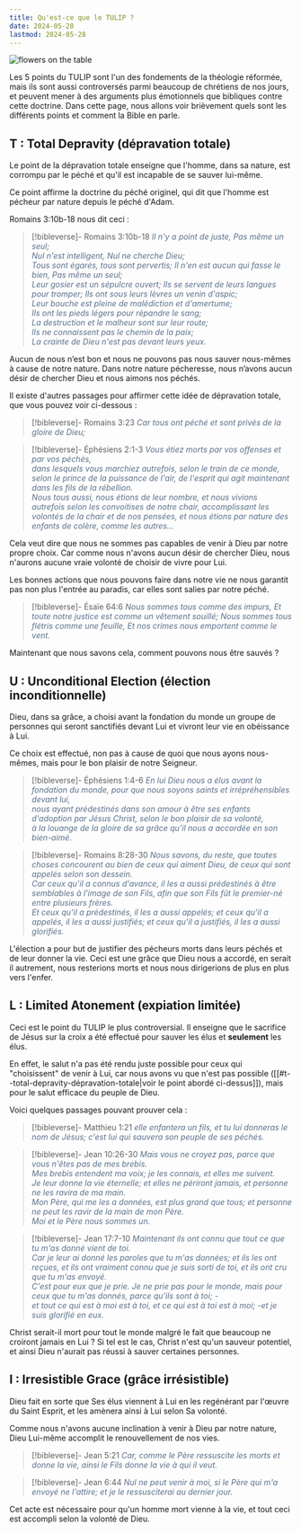 ```yaml
---
title: Qu'est-ce que le TULIP ?
date: 2024-05-28
lastmod: 2024-05-28
---
```

![flowers on the table](https://images.unsplash.com/photo-1586968295564-92fd7572718b?crop=entropy&cs=tinysrgb&fit=max&fm=jpg&ixid=M3wzNjAwOTd8MHwxfHNlYXJjaHwxfHx0dWxpcHxlbnwwfDB8fHwxNzE2OTI4ODc1fDA&ixlib=rb-4.0.3&q=80&w=1080)

Les 5 points du TULIP sont l'un des fondements de la théologie réformée, mais ils sont aussi controversés parmi beaucoup de chrétiens de nos jours, et peuvent mener à des arguments plus émotionnels que bibliques contre cette doctrine. Dans cette page, nous allons voir brièvement quels sont les différents points et comment la Bible en parle.
## T : Total Depravity (dépravation totale)

Le point de la dépravation totale enseigne que l'homme, dans sa nature, est corrompu par le péché et qu'il est incapable de se sauver lui-même.

Ce point affirme la doctrine du péché originel, qui dit que l'homme est pécheur par nature depuis le péché d'Adam.

Romains 3:10b-18 nous dit ceci :

>[!bibleverse]- Romains 3:10b-18
><span style="color:#5a708a">*Il n'y a point de juste, Pas même un seul;*<br/>*Nul n'est intelligent, Nul ne cherche Dieu;*<br/>*Tous sont égarés, tous sont pervertis; Il n'en est aucun qui fasse le bien, Pas même un seul;*<br/>*Leur gosier est un sépulcre ouvert; Ils se servent de leurs langues pour tromper; Ils ont sous leurs lèvres un venin d'aspic;*<br/>*Leur bouche est pleine de malédiction et d'amertume;*<br/>*Ils ont les pieds légers pour répandre le sang;*<br/>*La destruction et le malheur sont sur leur route;*<br/>*Ils ne connaissent pas le chemin de la paix;*<br/>*La crainte de Dieu n'est pas devant leurs yeux.*</span>

Aucun de nous n’est bon et nous ne pouvons pas nous sauver nous-mêmes à cause de notre nature. Dans notre nature pécheresse, nous n’avons aucun désir de chercher Dieu et nous aimons nos péchés.

Il existe d'autres passages pour affirmer cette idée de dépravation totale, que vous pouvez voir ci-dessous :

>[!bibleverse]- Romains 3:23
> <span style="color:#5a708a">*Car tous ont péché et sont privés de la gloire de Dieu;*</span>

> [!bibleverse]- Éphésiens 2:1-3
> <span style="color:#5a708a">*Vous étiez morts par vos offenses et par vos péchés,*<br/>*dans lesquels vous marchiez autrefois, selon le train de ce monde, selon le prince de la puissance de l'air, de l'esprit qui agit maintenant dans les fils de la rébellion.*<br/>*Nous tous aussi, nous étions de leur nombre, et nous vivions autrefois selon les convoitises de notre chair, accomplissant les volontés de la chair et de nos pensées, et nous étions par nature des enfants de colère, comme les autres...*</span>

Cela veut dire que nous ne sommes pas capables de venir à Dieu par notre propre choix. Car comme nous n'avons aucun désir de chercher Dieu, nous n'aurons aucune vraie volonté de choisir de vivre pour Lui.

Les bonnes actions que nous pouvons faire dans notre vie ne nous garantit pas non plus l'entrée au paradis, car elles sont salies par notre péché.

> [!bibleverse]- Ésaïe 64:6
> <span style="color:#5a708a">*Nous sommes tous comme des impurs, Et toute notre justice est comme un vêtement souillé; Nous sommes tous flétris comme une feuille, Et nos crimes nous emportent comme le vent.*</span>

Maintenant que nous savons cela, comment pouvons nous être sauvés ?

## U : Unconditional Election (élection inconditionnelle)

Dieu, dans sa grâce, a choisi avant la fondation du monde un groupe de personnes qui seront sanctifiés devant Lui et vivront leur vie en obéissance à Lui.

Ce choix est effectué, non pas à cause de quoi que nous ayons nous-mêmes, mais pour le bon plaisir de notre Seigneur.

> [!bibleverse]- Éphésiens 1:4-6
> <span style="color:#5a708a">*En lui Dieu nous a élus avant la fondation du monde, pour que nous soyons saints et irrépréhensibles devant lui,*<br/>*nous ayant prédestinés dans son amour à être ses enfants d'adoption par Jésus Christ, selon le bon plaisir de sa volonté,*<br/>*à la louange de la gloire de sa grâce qu'il nous a accordée en son bien-aimé.*</span>

> [!bibleverse]- Romains 8:28-30
><span style="color:#5a708a"> *Nous savons, du reste, que toutes choses concourent au bien de ceux qui aiment Dieu, de ceux qui sont appelés selon son dessein.*<br/>*Car ceux qu'il a connus d'avance, il les a aussi prédestinés à être semblables à l'image de son Fils, afin que son Fils fût le premier-né entre plusieurs frères.*<br/> *Et ceux qu'il a prédestinés, il les a aussi appelés; et ceux qu'il a appelés, il les a aussi justifiés; et ceux qu'il a justifiés, il les a aussi glorifiés.*</span>

L'élection a pour but de justifier des pécheurs morts dans leurs péchés et de leur donner la vie. Ceci est une grâce que Dieu nous a accordé, en serait il autrement, nous resterions morts et nous nous dirigerions de plus en plus vers l'enfer.

## L : Limited Atonement (expiation limitée)

Ceci est le point du TULIP le plus controversial. Il enseigne que le sacrifice de Jésus sur la croix a été effectué pour sauver les élus et **seulement** les élus.

En effet, le salut n'a pas été rendu juste possible pour ceux qui "choisissent" de venir à Lui, car nous avons vu que n'est pas possible ([[#t--total-depravity-dépravation-totale|voir le point abordé ci-dessus]]), mais pour le salut efficace du peuple de Dieu.

Voici quelques passages pouvant prouver cela :

> [!bibleverse]- Matthieu 1:21
><span style="color:#5a708a"> *elle enfantera un fils, et tu lui donneras le nom de Jésus; c'est lui qui sauvera son peuple de ses péchés.*</span>

> [!bibleverse]- Jean 10:26-30
><span style="color:#5a708a"> *Mais vous ne croyez pas, parce que vous n'êtes pas de mes brebis. <br/>Mes brebis entendent ma voix; je les connais, et elles me suivent. <br/>Je leur donne la vie éternelle; et elles ne périront jamais, et personne ne les ravira de ma main. <br/>Mon Père, qui me les a données, est plus grand que tous; et personne ne peut les ravir de la main de mon Père. <br/>Moi et le Père nous sommes un.*</span>

> [!bibleverse]- Jean 17:7-10
><span style="color:#5a708a"> *Maintenant ils ont connu que tout ce que tu m'as donné vient de toi.<br/>Car je leur ai donné les paroles que tu m'as données; et ils les ont reçues, et ils ont vraiment connu que je suis sorti de toi, et ils ont cru que tu m'as envoyé.<br/>C'est pour eux que je prie. Je ne prie pas pour le monde, mais pour ceux que tu m'as donnés, parce qu'ils sont à toi; -<br/>et tout ce qui est à moi est à toi, et ce qui est à toi est à moi; -et je suis glorifié en eux.*</span>

Christ serait-il mort pour tout le monde malgré le fait que beaucoup ne croiront jamais en Lui ? Si tel est le cas, Christ n'est qu'un sauveur potentiel, et ainsi Dieu n'aurait pas réussi à sauver certaines personnes.

## I : Irresistible Grace (grâce irrésistible)

Dieu fait en sorte que Ses élus viennent à Lui en les regénérant par l'œuvre du Saint Esprit, et les amènera ainsi à Lui selon Sa volonté.

Comme nous n'avons aucune inclination à venir à Dieu par notre nature, Dieu Lui-même accomplit le renouvellement de nos vies.

> [!bibleverse]- Jean 5:21
><span style="color:#5a708a"> *Car, comme le Père ressuscite les morts et donne la vie, ainsi le Fils donne la vie à qui il veut.*</span>

> [!bibleverse]- Jean 6:44
><span style="color:#5a708a"> *Nul ne peut venir à moi, si le Père qui m'a envoyé ne l'attire; et je le ressusciterai au dernier jour.*</span>

Cet acte est nécessaire pour qu'un homme mort vienne à la vie, et tout ceci est accompli selon la volonté de Dieu.